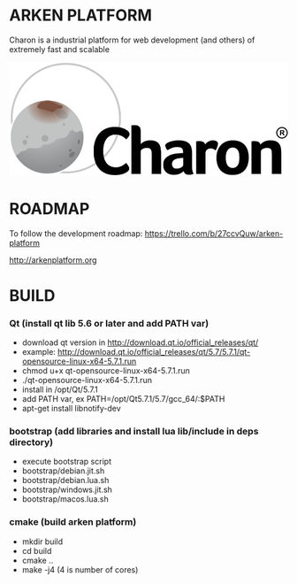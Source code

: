 # ARKEN PLATFORM

Charon is a industrial platform for web development (and others) of extremely fast and scalable

![Charon image](images/logo2.jpg)

# ROADMAP

To follow the development roadmap: https://trello.com/b/27ccvQuw/arken-platform

http://arkenplatform.org

# BUILD

### Qt (install qt lib 5.6 or later and add PATH var)
- download qt version in http://download.qt.io/official_releases/qt/
- example: http://download.qt.io/official_releases/qt/5.7/5.7.1/qt-opensource-linux-x64-5.7.1.run
- chmod u+x qt-opensource-linux-x64-5.7.1.run
- ./qt-opensource-linux-x64-5.7.1.run
- install in /opt/Qt/5.7.1
- add PATH var, ex PATH=/opt/Qt5.7.1/5.7/gcc_64/:$PATH
- apt-get install libnotify-dev

### bootstrap (add libraries and install lua lib/include in deps directory)

- execute bootstrap script
- bootstrap/debian.jit.sh
- bootstrap/debian.lua.sh
- bootstrap/windows.jit.sh
- bootstrap/macos.lua.sh

### cmake (build arken platform)

- mkdir build
- cd build
- cmake ..
- make -j4 (4 is number of cores)
